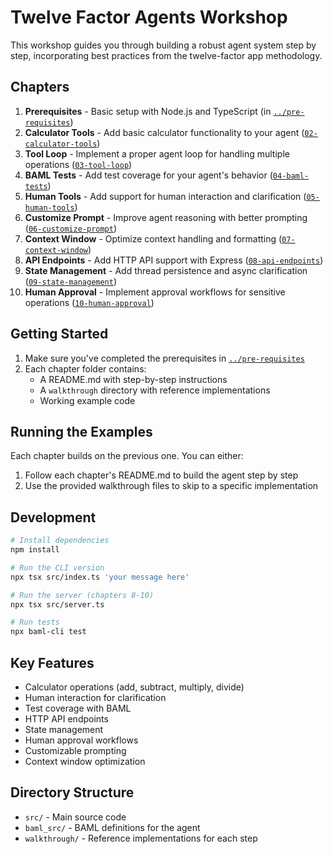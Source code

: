 # Twelve Factor Agents Workshop

This workshop guides you through building a robust agent system step by step, incorporating best practices from the twelve-factor app methodology.

## Chapters

1. **Prerequisites** - Basic setup with Node.js and TypeScript (in [`../pre-requisites`](../pre-requisites))
2. **Calculator Tools** - Add basic calculator functionality to your agent ([`02-calculator-tools`](./02-calculator-tools))
3. **Tool Loop** - Implement a proper agent loop for handling multiple operations ([`03-tool-loop`](./03-tool-loop))
4. **BAML Tests** - Add test coverage for your agent's behavior ([`04-baml-tests`](./04-baml-tests))
5. **Human Tools** - Add support for human interaction and clarification ([`05-human-tools`](./05-human-tools))
6. **Customize Prompt** - Improve agent reasoning with better prompting ([`06-customize-prompt`](./06-customize-prompt))
7. **Context Window** - Optimize context handling and formatting ([`07-context-window`](./07-context-window))
8. **API Endpoints** - Add HTTP API support with Express ([`08-api-endpoints`](./08-api-endpoints))
9. **State Management** - Add thread persistence and async clarification ([`09-state-management`](./09-state-management))
10. **Human Approval** - Implement approval workflows for sensitive operations ([`10-human-approval`](./10-human-approval))

## Getting Started

1. Make sure you've completed the prerequisites in [`../pre-requisites`](../pre-requisites)
2. Each chapter folder contains:
   - A README.md with step-by-step instructions
   - A `walkthrough` directory with reference implementations
   - Working example code

## Running the Examples

Each chapter builds on the previous one. You can either:

1. Follow each chapter's README.md to build the agent step by step
2. Use the provided walkthrough files to skip to a specific implementation

## Development

```bash
# Install dependencies
npm install

# Run the CLI version
npx tsx src/index.ts 'your message here'

# Run the server (chapters 8-10)
npx tsx src/server.ts

# Run tests
npx baml-cli test
```

## Key Features

- Calculator operations (add, subtract, multiply, divide)
- Human interaction for clarification
- Test coverage with BAML
- HTTP API endpoints
- State management
- Human approval workflows
- Customizable prompting
- Context window optimization

## Directory Structure

- `src/` - Main source code
- `baml_src/` - BAML definitions for the agent
- `walkthrough/` - Reference implementations for each step